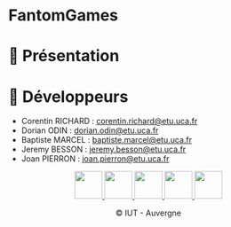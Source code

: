 # **FantomGames**

</div>



# :bookmark: Présentation



# :construction: Développeurs

- Corentin RICHARD : corentin.richard@etu.uca.fr
- Dorian ODIN : dorian.odin@etu.uca.fr
- Baptiste MARCEL : baptiste.marcel@etu.uca.fr
- Jeremy BESSON : jeremy.besson@etu.uca.fr
- Joan PIERRON : joan.pierron@etu.uca.fr

<div align="center">
<a href = "https://codefirst.iut.uca.fr/git/corentin.richard">
<img src="https://codefirst.iut.uca.fr/git/avatars/4372364870f18ab9104f13222fa84d2e?size=870" width="50" >
</a>
<a href = "https://codefirst.iut.uca.fr/git/dorian.hodin">
<img src="https://codefirst.iut.uca.fr/git/avatars/d6f97dbdf66352b0b66685e144aa1ee5?size=870" width="50" >
</a>
<a href = "https://codefirst.iut.uca.fr/git/baptiste.marcel">
<img src="https://codefirst.iut.uca.fr/git/avatars/6b1f2a8b8f636d8f4d315b060075578f?size=870" width="50" >
</a>
<a href = "https://codefirst.iut.uca.fr/git/jeremy.besson">
<img src="https://codefirst.iut.uca.fr/git/avatars/808bc8183cdd61456a1a5aa739524ef5?size=870" width="50" >
</a>
<a href = "https://codefirst.iut.uca.fr/git/joan.pierron">
<img src="https://codefirst.iut.uca.fr/git/avatars/97e8e0b741fb98dfb42073cc8c358582?size=870" width="50" >
</a>

© IUT - Auvergne
</div>
